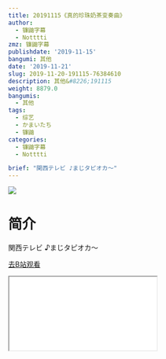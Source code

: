 ```yaml
---
title: 20191115《真的珍珠奶茶变奏曲》
author:
  - 镰鼬字幕
  - Notttti
zmz: 镰鼬字幕
publishdate: '2019-11-15'
bangumi: 其他
date: '2019-11-21'
slug: 2019-11-20-191115-76384610
description: 其他&#8226;191115
weight: 8879.0
bangumis:
  - 其他
tags:
  - 综艺
  - かまいたち
  - 镰鼬
categories:
  - 镰鼬字幕
  - Notttti

brief: "関西テレビ ♪まじタピオカ～"
---
```

![](https://raw.githubusercontent.com/tcgriffith/owaraisite/master/static/tmpimg/24e663b84e5be5d041e41e3d36fcb39b3bd5779d.jpg.480.jpg)
# 简介  
関西テレビ
♪まじタピオカ～  

[去B站观看](https://www.bilibili.com/video/av76384610/)
<div class ="resp-container"><iframe class="testiframe" src="//player.bilibili.com/player.html?aid=76384610"", scrolling="no", allowfullscreen="true" > </iframe></div> 
